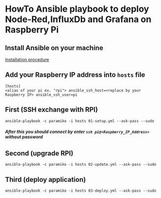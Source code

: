 # HowTo Ansible playbook to deploy Node-Red,InfluxDb and Grafana on Raspberry Pi

## Install Ansible on your machine
[Installation procedure](http://docs.ansible.com/ansible/intro_installation.html#installation)

## Add your Raspberry IP address into `hosts` file
```
[hosts]
<alias of your pi ex. "rpi"> ansible_ssh_host=<replace by your Raspberry IP> ansible_ssh_user=pi
```

## First (SSH exchange with RPI)
`ansible-playbook -c paramiko -i hosts 01-setup.yml --ask-pass --sudo`

###### **After this you should connect by enter `ssh pi@<Raspberry_IP_Address>` without password** 

## Second (upgrade RPI)
`ansible-playbook -c paramiko -i hosts 02-update.yml --ask-pass --sudo`

## Third (deploy application)
`ansible-playbook -c paramiko -i hosts 03-deploy.yml --ask-pass --sudo`

